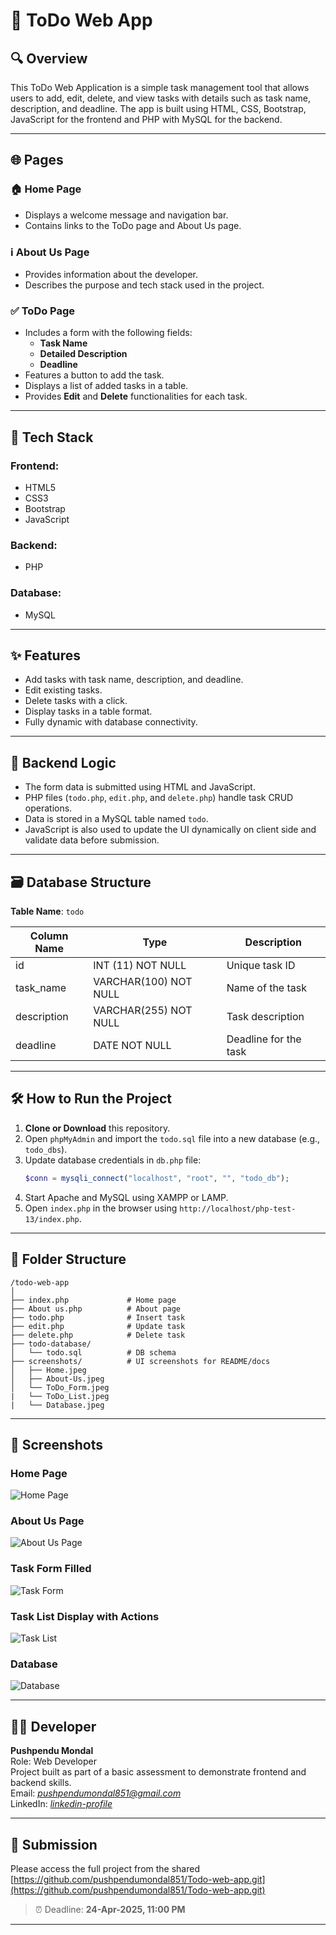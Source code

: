 # 📝 ToDo Web App

## 🔍 Overview
This ToDo Web Application is a simple task management tool that allows users to add, edit, delete, and view tasks with details such as task name, description, and deadline. The app is built using HTML, CSS, Bootstrap, JavaScript for the frontend and PHP with MySQL for the backend.

---

## 🌐 Pages

### 🏠 Home Page
- Displays a welcome message and navigation bar.
- Contains links to the ToDo page and About Us page.

### ℹ️ About Us Page
- Provides information about the developer.
- Describes the purpose and tech stack used in the project.

### ✅ ToDo Page
- Includes a form with the following fields:
  - **Task Name**
  - **Detailed Description**
  - **Deadline**
- Features a button to add the task.
- Displays a list of added tasks in a table.
- Provides **Edit** and **Delete** functionalities for each task.

---

## 🧰 Tech Stack

### Frontend:
- HTML5
- CSS3
- Bootstrap
- JavaScript

### Backend:
- PHP

### Database:
- MySQL

---

## ✨ Features

- Add tasks with task name, description, and deadline.
- Edit existing tasks.
- Delete tasks with a click.
- Display tasks in a table format.
- Fully dynamic with database connectivity.

---

## 🧠 Backend Logic

- The form data is submitted using HTML and JavaScript.
- PHP files (`todo.php`, `edit.php`, and `delete.php`) handle task CRUD operations.
- Data is stored in a MySQL table named `todo`.
- JavaScript is also used to update the UI dynamically on client side and validate data before submission.

---

## 🗃️ Database Structure

**Table Name**: `todo`

| Column Name    | Type                      | Description             |
|----------------|---------------------------|-------------------------|
| id             | INT (11) NOT NULL         | Unique task ID          |
| task_name      | VARCHAR(100) NOT NULL     | Name of the task        |
| description    | VARCHAR(255) NOT NULL     | Task description        |
| deadline       | DATE NOT NULL             | Deadline for the task   |

---

## 🛠 How to Run the Project

1. **Clone or Download** this repository.
2. Open `phpMyAdmin` and import the `todo.sql` file into a new database (e.g., `todo_dbs`).
3. Update database credentials in `db.php` file:
   ```php
   $conn = mysqli_connect("localhost", "root", "", "todo_db");
   ```
4. Start Apache and MySQL using XAMPP or LAMP.
5. Open `index.php` in the browser using `http://localhost/php-test-13/index.php`.

---

## 📁 Folder Structure

```
/todo-web-app
│
├── index.php             # Home page
├── About us.php          # About page
├── todo.php              # Insert task
├── edit.php              # Update task
├── delete.php            # Delete task
├── todo-database/
│   └── todo.sql          # DB schema
├── screenshots/          # UI screenshots for README/docs
│   ├── Home.jpeg
│   ├── About-Us.jpeg
│   └── ToDo_Form.jpeg 
|   └── ToDo_List.jpeg
|   └── Database.jpeg 
```

---

## 📸 Screenshots

### Home Page  
![Home Page](Screenshots/Home.jpeg)

### About Us Page  
![About Us Page](Screenshots/About-us.jpeg)

### Task Form Filled  
![Task Form](Screenshots/ToDo_Form.jpeg)

### Task List Display with Actions  
![Task List](Screenshots/Todo_List.jpeg)

### Database
![Database](Screenshots/Database.jpeg)

---

## 🧑‍💻 Developer

**Pushpendu Mondal**  
Role: Web Developer  
Project built as part of a basic assessment to demonstrate frontend and backend skills.  
Email: *pushpendumondal851@gmail.com*  
LinkedIn: *[linkedin-profile](https://www.linkedin.com/in/pushpendu-mondal-b2010a284/)*

---

## 🔗 Submission

Please access the full project from the shared [https://github.com/pushpendumondal851/Todo-web-app.git](https://github.com/pushpendumondal851/Todo-web-app.git)

> ⏰ Deadline: **24-Apr-2025, 11:00 PM**

---

